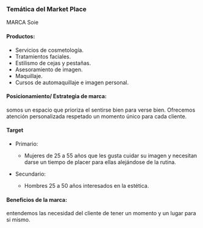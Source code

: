 ### Temática del Market Place

MARCA Soie

#### Productos:

* Servicios de cosmetología.
* Tratamientos faciales.
* Estilismo de cejas y pestañas.
* Asesoramiento de imagen.
* Maquillaje.
* Cursos de automaquillaje e imagen personal.

#### Posicionamiento/ Estrategia de marca:

somos un espacio que prioriza el sentirse bien para verse bien. Ofrecemos atención personalizada respetado un momento único para cada cliente.

#### Target

* Primario:
  * Mujeres de 25 a 55 años que les gusta cuidar su imagen y necesitan darse un tiempo de placer para ellas alejándose de la rutina.

* Secundario:
  * Hombres 25 a 50 años interesados en la estética.

#### Beneficios de la marca:

  entendemos las necesidad del cliente de tener un momento y un lugar para si mismo.